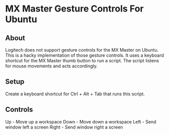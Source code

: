 # MX Master Gesture Controls For Ubuntu

## About

Logitech does not support gesture controls for the MX Master on Ubuntu. 
This is a hacky implementation of those gesture controls. It uses 
a keyboard shortcut for the MX Master thumb button to run a script. The
script listens for mouse movements and acts accordingly.

## Setup

Create a keyboard shortcut for Ctrl + Alt + Tab that runs this script.

## Controls

Up - Move up a workspace
Down - Move down a workspace
Left - Send window left a screen
Right - Send window right a screen